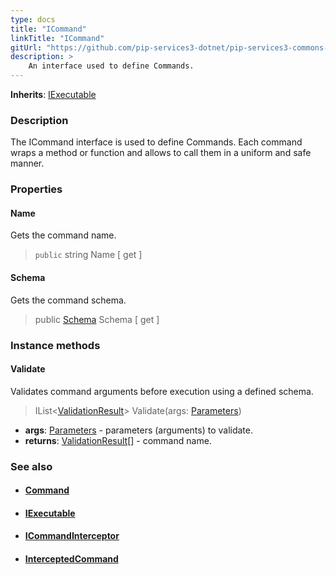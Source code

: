 ```yaml
---
type: docs
title: "ICommand"
linkTitle: "ICommand"
gitUrl: "https://github.com/pip-services3-dotnet/pip-services3-commons-dotnet"
description: > 
    An interface used to define Commands.
---
```


**Inherits**: [IExecutable](../../run/iexecutable)

### Description

The ICommand interface is used to define Commands. Each command wraps a method or function and allows to call them in a uniform and safe manner.

### Properties

#### Name
Gets the command name.

> `public` string Name [ get ]

#### Schema
Gets the command schema.

> public [Schema](../../validate/schema) Schema [ get ]


### Instance methods

#### Validate
Validates command arguments before execution using a defined schema.

> IList<[ValidationResult](../../validate/validation_result)> Validate(args: [Parameters](../../run/parameters))

- **args**: [Parameters](../../run/parameters) - parameters (arguments) to validate.
- **returns**: [ValidationResult](../../validate/validation_result)[] - command name.

### See also
- #### [Command](../command)
- #### [IExecutable](../../run/iexecutable)
- #### [ICommandInterceptor](../icommand_interceptor)
- #### [InterceptedCommand](../intercepted_command)
